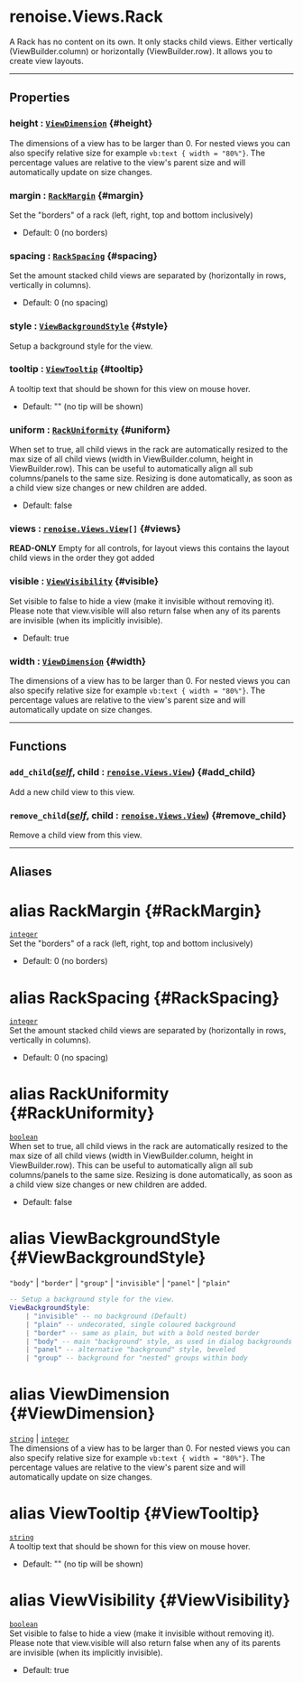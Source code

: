 # renoise.Views.Rack  
A Rack has no content on its own. It only stacks child views. Either
vertically (ViewBuilder.column) or horizontally (ViewBuilder.row). It allows
you to create view layouts.  

---  
## Properties
### height : [`ViewDimension`](#ViewDimension) {#height}
The dimensions of a view has to be larger than 0.
For nested views you can also specify relative size
for example `vb:text { width = "80%"}`. The percentage values are
relative to the view's parent size and will automatically update on size changes.

### margin : [`RackMargin`](#RackMargin) {#margin}
Set the "borders" of a rack (left, right, top and bottom inclusively)
*  Default: 0 (no borders)

### spacing : [`RackSpacing`](#RackSpacing) {#spacing}
Set the amount stacked child views are separated by (horizontally in
rows, vertically in columns).
*  Default: 0 (no spacing)

### style : [`ViewBackgroundStyle`](#ViewBackgroundStyle) {#style}
Setup a background style for the view. 

### tooltip : [`ViewTooltip`](#ViewTooltip) {#tooltip}
A tooltip text that should be shown for this view on mouse hover.
* Default: "" (no tip will be shown)

### uniform : [`RackUniformity`](#RackUniformity) {#uniform}
When set to true, all child views in the rack are automatically resized to
the max size of all child views (width in ViewBuilder.column, height in
ViewBuilder.row). This can be useful to automatically align all sub
columns/panels to the same size. Resizing is done automatically, as soon
as a child view size changes or new children are added.
* Default: false

### views : [`renoise.Views.View`](/API/renoise/renoise.Views.View.md)`[]` {#views}
**READ-ONLY** Empty for all controls, for layout views this contains the
layout child views in the order they got added

### visible : [`ViewVisibility`](#ViewVisibility) {#visible}
Set visible to false to hide a view (make it invisible without removing
it). Please note that view.visible will also return false when any of its
parents are invisible (when its implicitly invisible).
* Default: true

### width : [`ViewDimension`](#ViewDimension) {#width}
The dimensions of a view has to be larger than 0.
For nested views you can also specify relative size
for example `vb:text { width = "80%"}`. The percentage values are
relative to the view's parent size and will automatically update on size changes.

  

---  
## Functions
### `add_child`([*self*](/API/builtins/self.md), child : [`renoise.Views.View`](/API/renoise/renoise.Views.View.md)) {#add_child}
Add a new child view to this view.
### `remove_child`([*self*](/API/builtins/self.md), child : [`renoise.Views.View`](/API/renoise/renoise.Views.View.md)) {#remove_child}
Remove a child view from this view.  



---  
## Aliases  
# alias RackMargin {#RackMargin}
[`integer`](/API/builtins/integer.md)  
Set the "borders" of a rack (left, right, top and bottom inclusively)
*  Default: 0 (no borders)  
  
# alias RackSpacing {#RackSpacing}
[`integer`](/API/builtins/integer.md)  
Set the amount stacked child views are separated by (horizontally in
rows, vertically in columns).
*  Default: 0 (no spacing)  
  
# alias RackUniformity {#RackUniformity}
[`boolean`](/API/builtins/boolean.md)  
When set to true, all child views in the rack are automatically resized to
the max size of all child views (width in ViewBuilder.column, height in
ViewBuilder.row). This can be useful to automatically align all sub
columns/panels to the same size. Resizing is done automatically, as soon
as a child view size changes or new children are added.
* Default: false  
  
# alias ViewBackgroundStyle {#ViewBackgroundStyle}
`"body"` | `"border"` | `"group"` | `"invisible"` | `"panel"` | `"plain"`  
```lua
-- Setup a background style for the view. 
ViewBackgroundStyle:
    | "invisible" -- no background (Default)
    | "plain" -- undecorated, single coloured background
    | "border" -- same as plain, but with a bold nested border
    | "body" -- main "background" style, as used in dialog backgrounds
    | "panel" -- alternative "background" style, beveled
    | "group" -- background for "nested" groups within body
```  
  
# alias ViewDimension {#ViewDimension}
[`string`](/API/builtins/string.md) | [`integer`](/API/builtins/integer.md)  
The dimensions of a view has to be larger than 0.
For nested views you can also specify relative size
for example `vb:text { width = "80%"}`. The percentage values are
relative to the view's parent size and will automatically update on size changes.  
  
# alias ViewTooltip {#ViewTooltip}
[`string`](/API/builtins/string.md)  
A tooltip text that should be shown for this view on mouse hover.
* Default: "" (no tip will be shown)  
  
# alias ViewVisibility {#ViewVisibility}
[`boolean`](/API/builtins/boolean.md)  
Set visible to false to hide a view (make it invisible without removing
it). Please note that view.visible will also return false when any of its
parents are invisible (when its implicitly invisible).
* Default: true  
  

